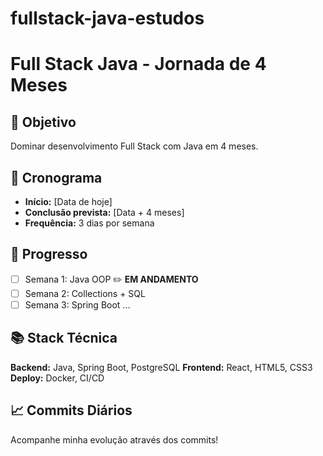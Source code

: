 # fullstack-java-estudos
# Full Stack Java - Jornada de 4 Meses

## 🎯 Objetivo
Dominar desenvolvimento Full Stack com Java em 4 meses.

## 📅 Cronograma
- **Início:** [Data de hoje]
- **Conclusão prevista:** [Data + 4 meses]
- **Frequência:** 3 dias por semana

## 🚀 Progresso
- [ ] Semana 1: Java OOP ✏️ **EM ANDAMENTO**
- [ ] Semana 2: Collections + SQL
- [ ] Semana 3: Spring Boot
...

## 📚 Stack Técnica
**Backend:** Java, Spring Boot, PostgreSQL
**Frontend:** React, HTML5, CSS3
**Deploy:** Docker, CI/CD

## 📈 Commits Diários
Acompanhe minha evolução através dos commits!
